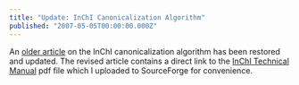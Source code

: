 ```yaml
---
title: "Update: InChI Canonicalization Algorithm"
published: "2007-05-05T00:00:00.000Z"
---
```


An [older article](/articles/2006/08/12/inchi-canonicalization-algorithm) on the InChI canonicalization algorithm has been restored and updated. The revised article contains a direct link to the [InChI Technical Manual](http://sourceforge.net/project/showfiles.php?group_id=142870&package_id=217748) pdf file which I uploaded to SourceForge for convenience.